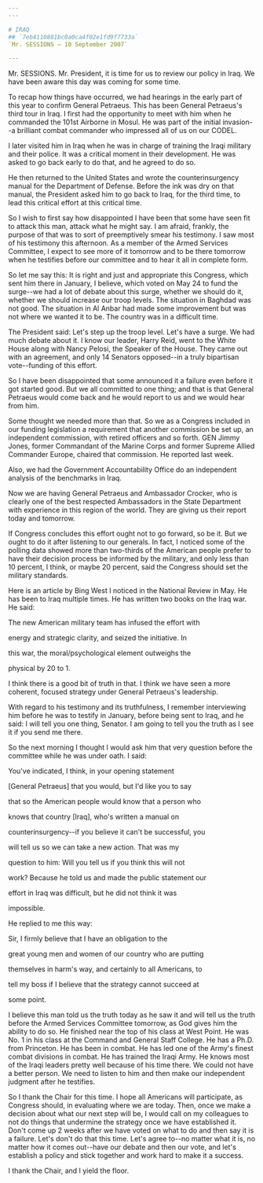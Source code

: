 ```yaml
---
---

# IRAQ
## `7eb4110881bc0a0ca4f02e1fd9f7733a`
`Mr. SESSIONS — 10 September 2007`

---
```



Mr. SESSIONS. Mr. President, it is time for us to review our policy 
in Iraq. We have been aware this day was coming for some time.

To recap how things have occurred, we had hearings in the early part 
of this year to confirm General Petraeus. This has been General 
Petraeus's third tour in Iraq. I first had the opportunity to meet with 
him when he commanded the 101st Airborne in Mosul. He was part of the 
initial invasion--a brilliant combat commander who impressed all of us 
on our CODEL.

I later visited him in Iraq when he was in charge of training the 
Iraqi military and their police. It was a critical moment in their 
development. He was asked to go back early to do that, and he agreed to 
do so.

He then returned to the United States and wrote the counterinsurgency 
manual for the Department of Defense. Before the ink was dry on that 
manual, the President asked him to go back to Iraq, for the third time, 
to lead this critical effort at this critical time.

So I wish to first say how disappointed I have been that some have 
seen fit to attack this man, attack what he might say. I am afraid, 
frankly, the purpose of that was to sort of preemptively smear his 
testimony. I saw most of his testimony this afternoon. As a member of 
the Armed Services Committee, I expect to see more of it tomorrow and 
to be there tomorrow when he testifies before our committee and to hear 
it all in complete form.

So let me say this: It is right and just and appropriate this 
Congress, which sent him there in January, I believe, which voted on 
May 24 to fund the surge--we had a lot of debate about this surge, 
whether we should do it, whether we should increase our troop levels. 
The situation in Baghdad was not good. The situation in Al Anbar had 
made some improvement but was not where we wanted it to be. The country 
was in a difficult time.

The President said: Let's step up the troop level. Let's have a 
surge. We had much debate about it. I know our leader, Harry Reid, went 
to the White House along with Nancy Pelosi, the Speaker of the House. 
They came out with an agreement, and only 14 Senators opposed--in a 
truly bipartisan vote--funding of this effort.

So I have been disappointed that some announced it a failure even 
before it got started good. But we all committed to one thing; and that 
is that General Petraeus would come back and he would report to us and 
we would hear from him.

Some thought we needed more than that. So we as a Congress included 
in our funding legislation a requirement that another commission be set 
up, an independent commission, with retired officers and so forth. GEN 
Jimmy Jones, former Commandant of the Marine Corps and former Supreme 
Allied Commander Europe, chaired that commission. He reported last 
week.

Also, we had the Government Accountability Office do an independent 
analysis of the benchmarks in Iraq.

Now we are having General Petraeus and Ambassador Crocker, who is 
clearly one of the best respected Ambassadors in the State Department 
with experience in this region of the world. They are giving us their 
report today and tomorrow.

If Congress concludes this effort ought not to go forward, so be it. 
But we ought to do it after listening to our generals. In fact, I 
noticed some of the polling data showed more than two-thirds of the 
American people prefer to have their decision process be informed by 
the military, and only less than 10 percent, I think, or maybe 20 
percent, said the Congress should set the military standards.

Here is an article by Bing West I noticed in the National Review in 
May. He has been to Iraq multiple times. He has written two books on 
the Iraq war. He said:




 The new American military team has infused the effort with 


 energy and strategic clarity, and seized the initiative. In 


 this war, the moral/psychological element outweighs the 


 physical by 20 to 1.


I think there is a good bit of truth in that. I think we have seen a 
more coherent, focused strategy under General Petraeus's leadership.

With regard to his testimony and its truthfulness, I remember 
interviewing him before he was to testify in January, before being sent 
to Iraq, and he said: I will tell you one thing, Senator. I am going to 
tell you the truth as I see it if you send me there.

So the next morning I thought I would ask him that very question 
before the committee while he was under oath. I said:




 You've indicated, I think, in your opening statement 


 [General Petraeus] that you would, but I'd like you to say 


 that so the American people would know that a person who 


 knows that country [Iraq], who's written a manual on 


 counterinsurgency--if you believe it can't be successful, you 


 will tell us so we can take a new action. That was my 


 question to him: Will you tell us if you think this will not 


 work? Because he told us and made the public statement our 


 effort in Iraq was difficult, but he did not think it was 


 impossible.


He replied to me this way:




 Sir, I firmly believe that I have an obligation to the 


 great young men and women of our country who are putting 


 themselves in harm's way, and certainly to all Americans, to 


 tell my boss if I believe that the strategy cannot succeed at 


 some point.


I believe this man told us the truth today as he saw it and will tell 
us the truth before the Armed Services Committee tomorrow, as God gives 
him the ability to do so. He finished near the top of his class at West 
Point. He was No. 1 in his class at the Command and General Staff 
College. He has a Ph.D. from Princeton. He has been in combat. He has 
led one of the Army's finest combat divisions in combat. He has trained 
the Iraqi Army. He knows most of the Iraqi leaders pretty well because 
of his time there. We could not have a better person. We need to listen 
to him and then make our independent judgment after he testifies.

So I thank the Chair for this time. I hope all Americans will 
participate, as Congress should, in evaluating where we are today. 
Then, once we make a decision about what our next step will be, I would 
call on my colleagues to not do things that undermine the strategy once 
we have established it. Don't come up 2 weeks after we have voted on 
what to do and then say it is a failure. Let's don't do that this time. 
Let's agree to--no matter what it is, no matter how it comes out--have 
our debate and then our vote, and let's establish a policy and stick 
together and work hard to make it a success.

I thank the Chair, and I yield the floor.